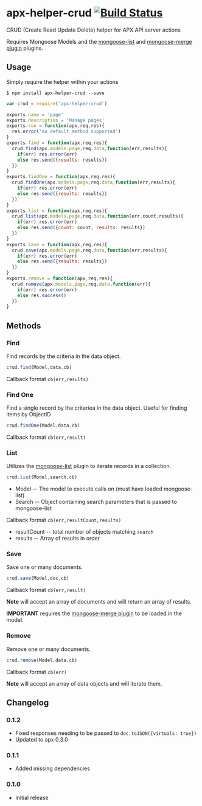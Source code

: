 apx-helper-crud [![Build Status](https://travis-ci.org/snailjs/apx-helper-crud.png?branch=master)](https://travis-ci.org/snailjs/apx-helper-crud)
============

CRUD (Create Read Update Delete) helper for APX API server actions

Requires Mongoose Models and the [mongoose-list](https://github.com/snailjs/mongoose-list) and [mongoose-merge plugin](https://github.com/eherve/mongoose-merge-plugin) plugins.

## Usage

Simply require the helper within your actions

```
$ npm install apx-helper-crud --save
```

```js
var crud = require('apx-helper-crud')

exports.name = 'page'
exports.description = 'Manage pages'
exports.run = function(apx,req,res){
  res.error('no default method supported')
}
exports.find = function(apx,req,res){
  crud.find(apx.models.page,req.data,function(err,results){
    if(err) res.error(err)
    else res.send({results: results})
  })
}
exports.findOne = function(apx,req,res){
  crud.findOne(apx.models.page,req.data,function(err,results){
    if(err) res.error(err)
    else res.send({results: results})
  })
}
exports.list = function(apx,req,res){
  crud.list(apx.models.page,req.data,function(err,count,results){
    if(err) res.error(err)
    else res.send({count: count, results: results})
  })
}
exports.save = function(apx,req,res){
  crud.save(apx.models.page,req.data,function(err,results){
    if(err) res.error(err)
    else res.send({results: results})
  })
}
exports.remove = function(apx,req,res){
  crud.remove(apx.models.page,req.data,function(err){
    if(err) res.error(err)
    else res.success()
  })
}
```

## Methods

### Find

Find records by the criteria in the data object.

```js
crud.find(Model,data,cb)
```

Callback format `cb(err,results)`

### Find One

Find a single record by the criteriea in the data object.
Useful for finding items by ObjectID

```js
crud.findOne(Model,data,cb)
```

Callback format `cb(err,result)`

### List

Utilizes the [mongoose-list](https://github.com/snailjs/mongoose-list) plugin
to iterate records in a collection.

```js
crud.list(Model,search,cb)
```

* Model -- The model to execute calls on (must have loaded mongoose-list)
* Search -- Object containing search parameters that is passed to mongoose-list

Callback format `cb(err,resultCount,results)`

* resultCount -- total number of objects matching `search`
* results -- Array of results in order

### Save

Save one or many documents.

```js
crud.save(Model,doc,cb)
```

Callback format `cb(err,result)`

**Note** will accept an array of documents and will return an array of results.

**IMPORTANT** requires the
[mongoose-merge plugin](https://github.com/eherve/mongoose-merge-plugin)
to be loaded in the model.

### Remove

Remove one or many documents.

```js
crud.remove(Model,data,cb)
```

Callback format `cb(err)`

**Note** will accept an array of data objects and will iterate them.

## Changelog

### 0.1.2
* Fixed responses needing to be passed to `doc.toJSON({virtuals: true})`
* Updated to apx 0.3.0

### 0.1.1
* Added missing dependencies

### 0.1.0
* Initial release
